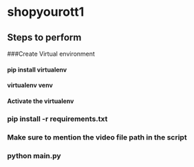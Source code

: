 # shopyourott1

## Steps to perform
###Create Virtual environment
#### pip install virtualenv 
#### virtualenv venv
#### Activate the virtualenv
### pip install -r requirements.txt
### Make sure to mention the video file path in the script
### python main.py
